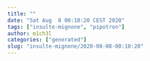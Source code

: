 ```yaml
---
title: ""
date: "Sat Aug  8 00:10:20 CEST 2020"
tags: ["insulte-mignone", "pipotron"]
author: m1ch3l
categories: ["generated"]
slug: "insulte-mignone/2020-08-08-00:10:20"
---
```



